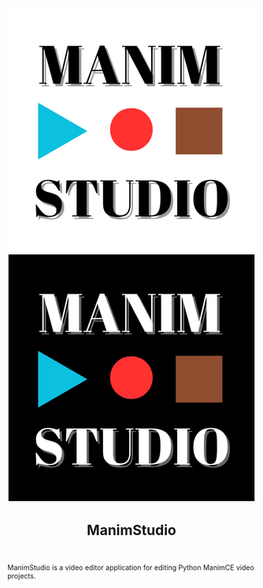 <p align="center">
  <p align=center>
    <img src="./docs/ManimStudioLogoDark.png#gh-dark-mode-only" alt="ManimStudio Logo"/>
    <img src="./docs/ManimStudioLogoLight.png#gh-light-mode-only" alt="ManimStudio Logo"/>
  </p>
  <h1 align="center">ManimStudio</h1>
  
</p>
<br/>

ManimStudio is a video editor application for editing Python ManimCE video projects.
